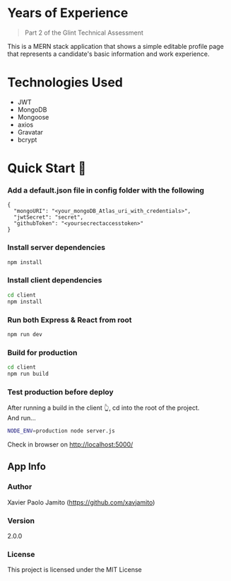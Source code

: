 # Years of Experience
> Part 2 of the Glint Technical Assessment

This is a MERN stack application that shows a simple editable profile page that represents a candidate's basic information and work experience.

# Technologies Used
* JWT
* MongoDB
* Mongoose
* axios
* Gravatar
* bcrypt

# Quick Start 🚀

### Add a default.json file in config folder with the following

```
{
  "mongoURI": "<your_mongoDB_Atlas_uri_with_credentials>",
  "jwtSecret": "secret",
  "githubToken": "<yoursecrectaccesstoken>"
}
```

### Install server dependencies

```bash
npm install
```

### Install client dependencies

```bash
cd client
npm install
```

### Run both Express & React from root

```bash
npm run dev
```

### Build for production

```bash
cd client
npm run build
```

### Test production before deploy

After running a build in the client 👆, cd into the root of the project.  
And run...

```bash
NODE_ENV=production node server.js
```

Check in browser on [http://localhost:5000/](http://localhost:5000/)

## App Info

### Author
Xavier Paolo Jamito
(https://github.com/xavjamito)

### Version

2.0.0

### License

This project is licensed under the MIT License
